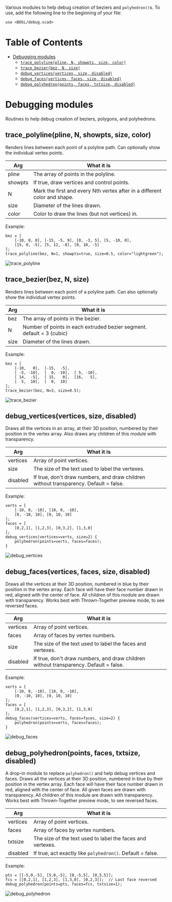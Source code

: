 Various modules to help debug creation of beziers and `polyhedron()`s.
To use, add the following line to the beginning of your file:

    use <BOSL/debug.scad>


# Table of Contents

- [Debugging modules](#debugging-modules)
    - [`trace_polyline(pline, N, showpts, size, color)`](#trace_polylinepline-n-showpts-size-color)
    - [`trace_bezier(bez, N, size)`](#trace_bezierbez-n-size)
    - [`debug_vertices(vertices, size, disabled)`](#debug_verticesvertices-size-disabled)
    - [`debug_faces(vertices, faces, size, disabled)`](#debug_facesvertices-faces-size-disabled)
    - [`debug_polyhedron(points, faces, txtsize, disabled)`](#debug_polyhedronpoints-faces-txtsize-disabled)



# Debugging modules

Routines to help debug creation of beziers, polygons, and
polyhedrons.


## trace\_polyline(pline, N, showpts, size, color)

Renders lines between each point of a polyline path.
Can optionally show the individual vertex points.

Arg     | What it is
------- | --------------------------------
pline   | The array of points in the polyline.
showpts | If true, draw vertices and control points.
N       | Mark the first and every Nth vertex after in a different color and shape.
size    | Diameter of the lines drawn.
color   | Color to draw the lines (but not vertices) in.

Example:

    bez = [
        [-10, 0, 0], [-15, -5, 9], [0, -3, 5], [5, -10, 0],
        [15, 0, -5], [5, 12, -8], [0, 10, -5]
    ];
    trace_polyline(bez, N=1, showpts=true, size=0.5, color="lightgreen");

![trace\_polyline](images/debug/trace_polyline.png)



## trace\_bezier(bez, N, size)

Renders lines between each point of a polyline path.
Can also optionally show the individual vertex points.

Arg     | What it is
------- | --------------------------------
bez     | The array of points in the bezier.
N       | Number of points in each extruded bezier segment.  default = 3 (cubic)
size    | Diameter of the lines drawn.

Example:

    bez = [
        [-10,   0],  [-15,  -5],
        [ -5, -10],  [  0, -10],  [ 5, -10],
        [ 14,  -5],  [ 15,   0],  [16,   5],
        [  5,  10],  [  0,  10]
    ];
    trace_bezier(bez, N=3, size=0.5);

![trace\_bezier](images/debug/trace_bezier.png)



## debug\_vertices(vertices, size, disabled)
Draws all the vertices in an array, at their 3D position, numbered by their
position in the vertex array.  Also draws any children of this module with
transparency.

Arg         | What it is
----------- | --------------------------------
vertices    | Array of point vertices.
size        | The size of the text used to label the vertexes.
disabled    | If true, don't draw numbers, and draw children without transparency.  Default = false.

Example:

    verts = [
        [-10, 0, -10], [10, 0, -10],
        [0, -10, 10], [0, 10, 10]
    ];
    faces = [
        [0,2,1], [1,2,3], [0,3,2], [1,3,0]
    ];
    debug_vertices(vertices=verts, size=2) {
        polyhedron(points=verts, faces=faces);
    }

![debug\_vertices](images/debug/debug_vertices.png)



## debug\_faces(vertices, faces, size, disabled)
Draws all the vertices at their 3D position, numbered in blue by their
position in the vertex array.  Each face will have their face number drawn
in red, aligned with the center of face.  All children of this module are
drawn with transparency.  Works best with Thrown-Together preview mode, to
see reversed faces.

Arg         | What it is
----------- | --------------------------------
vertices    | Array of point vertices.
faces       | Array of faces by vertex numbers.
size        | The size of the text used to label the faces and vertexes.
disabled    | If true, don't draw numbers, and draw children without transparency.  Default = false.

Example:

    verts = [
        [-10, 0, -10], [10, 0, -10],
        [0, -10, 10], [0, 10, 10]
    ];
    faces = [
        [0,2,1], [1,2,3], [0,3,2], [1,3,0]
    ];
    debug_faces(vertices=verts, faces=faces, size=2) {
        polyhedron(points=verts, faces=faces);
    }

![debug\_faces](images/debug/debug_faces.png)



## debug\_polyhedron(points, faces, txtsize, disabled)
A drop-in module to replace `polyhedron()` and help debug vertices and faces.
Draws all the vertices at their 3D position, numbered in blue by their
position in the vertex array.  Each face will have their face number drawn
in red, aligned with the center of face.  All given faces are drawn with
transparency. All children of this module are drawn with transparency.
Works best with Thrown-Together preview mode, to see reversed faces.

Arg         | What it is
----------- | --------------------------------
vertices    | Array of point vertices.
faces       | Array of faces by vertex numbers.
txtsize     | The size of the text used to label the faces and vertexes.
disabled    | If true, act exactly like `polyhedron()`.  Default = false.

Example:

    pts = [[-5,0,-5], [5,0,-5], [0,-5,5], [0,5,5]];
    fcs = [[0,2,1], [1,2,3], [1,3,0], [0,2,3]];  // Last face reversed
    debug_polyhedron(points=pts, faces=fcs, txtsize=1);

![debug\_polyhedron](images/debug/debug_polyhedron.png)


